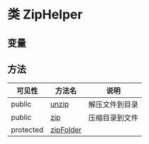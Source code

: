 #  类 ZipHelper




## 变量


## 方法


| 可见性 | 方法名 | 说明 |
|--------|-------|------|
| public|[unzip](ZipHelper/unzip.md) | 解压文件到目录  |
| public|[zip](ZipHelper/zip.md) | 压缩目录到文件  |
| protected|[zipFolder](ZipHelper/zipFolder.md) |  |
